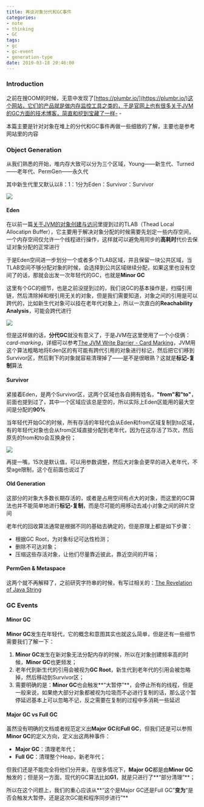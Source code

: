```yaml
---
title: 再谈对象分代和GC事件
categories:
- note
- thinking
- GC
tags:
- gc
- gc-event
- generation-type
date: 2019-03-18 20:46:00
---
```




### Introduction

之前在搜OOM的时候，无意中发现了[https://plumbr.io/](https://plumbr.io/)这个网站，它们的产品就是做内存监控工具之类的，于是官网上也有很多关于JVM的GC方面的技术博客，简直和挖到宝藏了一样- -

本篇主要是针对对象在堆上的分代和GC事件再做一些细致的了解，主要也是参考网站里的内容

### Object Generation

从我们熟悉的开始，堆内存大致可以分为三个区域，Young——新生代、Turned——老年代、PermGen——永久代

其中新生代里又默认以8：1：1分为Eden：Survivor：Survivor

![](https://image.youyinnn.top/20190318213039.png)

#### Eden

在以前一篇[关于JVM的对象创建与访问](https://youyinnn.github.io/?to=post&number=70)里提到过的TLAB（Thead Local Allocatipn Buffer），它主要用于解决对象分配的时候需要先划定一些内存空间，一个内存空间仅允许一个线程进行操作，这样就可以避免用同步的**高耗时**代价去保证对象分配的正常进行

于是Eden空间进一步划分一个或者多个TLAB区域，并且保留一块公共区域，当TLAB空间不够分配对象的时候，会选择到公共区域继续分配，如果这里也没有空间了的话，那就会出发一次年轻代的GC，也就是**Minor GC**

这里有个GC的细节，也是之前没提到过的，我们说GC的基本操作是，扫描引用链，然后清除掉和根引用无关的对象，但是我们需要知道，对象之间的引用是可以跨代的，比如新生代对象可以挂在老年代对象上，所以一次直白的**Reachability Analysis**，可能会跨代进行

![](https://image.youyinnn.top/20190318214251.png)

但是这样做的话，**分代GC**就没有意义了，于是JVM在这里使用了一个小伎俩：*card-marking*，详细可以参考[The JVM Write Barrier - Card Marking](http://psy-lob-saw.blogspot.com/2014/10/the-jvm-write-barrier-card-marking.html)，JVM用这个算法粗略地将Eden区的有可能有跨代引用的对象进行标记，然后把它们移到Survivor区，然后剩下的对象就容易清理掉了——是不是很眼熟？这就是**标记-复制**算法

#### Survivor

紧接着Eden，是两个Survivor区，这两个区域也各自拥有姓名，**"from"**和**"to"**，前面也提到过了，其中一个区域应该总是空的，所以实际上Eden区能用的最大空间是分配的**90%**

当年轻代开始GC的时候，所有存活的年轻代会从Eden和from区域复制到to区域，有的年轻代对象也会从from区域直接分配到老年代，因为在这存活了15次，然后原先的from和to会互换身份；

![](https://image.youyinnn.top/20190318223935.png)

再提一嘴，15次是默认值，可以用参数调整，然后大对象会更早的进入老年代，不受age限制，这个在前面也说过了

#### Old Generation

这部分的对象大多数长期存活的，或者是占用空间有点大的对象，而这里的GC算法也并不能简单地进行**标记-复制**，而是尽可能的用移动去减小对象之间的碎片空间

老年代的回收算法通常是根据不同的基础去确定的，但是原理上都是如下步骤：

- 根据GC Root，为对象标记可达性检测；
- 删除不可达对象；
- 压缩这些存活对象，让他们尽量靠近彼此，靠近空间的开端；

#### PermGen & Metaspace

这两个就不再解释了，之前研究字符串的时候，有写过相关的：[The Revelation of Java String](https://youyinnn.github.io/?to=post&number=101)

### GC Events

#### Minor GC

**Minor GC**发生在年轻代，它的概念和意图其实也就这么简单，但是还有一些细节需要我们了解一下：

1. **Minor GC**发生在新对象无法分配内存的时候，所以在对象创建频率高的时候，**Minor GC**也更频发；
2. 老年代到新生代的引用会被视为**GC Root**，新生代到老年代的引用会被忽略掉，然后移动到Survivor区；
3. 需要明确的是：**Minor GC**也会触发**“大暂停”**，会停止所有的线程，但是一般来说，如果绝大部分对象都被视为垃圾而不必进行复制的话，那么这个暂停延迟基本上可以忽略不记，反之需要在复制的过程中多消耗一些延迟

#### Major GC vs Full GC

虽然没有明确的文档或者规范定义出**Major GC**和**Full GC**，但我们还是可以参照**Minor GC**的定义方向，定义出这两种事件：

- **Major GC**：清理老年代；
- **Full GC**：清理整个Heap，新老年代；

但我们还是不能完全将他们分开来，在很多情况下，**Major GC**都是由**Minor GC**触发的；但是另一方面，现代的GC算法比如**G1**，就是只进行了**“部分清理”**；

所以在这个问题上，我们的重心应该从**“这个是Major GC还是Full GC”**变为**“是否会触发大暂停，还是这次GC能和程序同步进行”**


